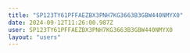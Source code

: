 ```yaml
---
title: "SP123TY61PFFAEZBX3PNH7KG3663B3GBW440NMYX0"
date: 2024-09-12T11:26:00.987Z
user: SP123TY61PFFAEZBX3PNH7KG3663B3GBW440NMYX0
layout: "users"
---
```

    